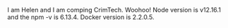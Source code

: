 I am Helen and I am comping CrimTech. Woohoo!
Node version is v12.16.1 and the npm -v is 6.13.4.
Docker version is 2.2.0.5.
